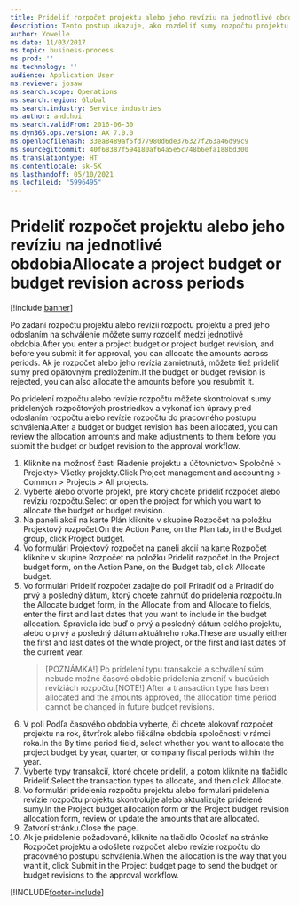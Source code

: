```yaml
---
title: Prideliť rozpočet projektu alebo jeho revíziu na jednotlivé obdobia
description: Tento postup ukazuje, ako rozdeliť sumy rozpočtu projektu na jednotlivé obdobia.
author: Yowelle
ms.date: 11/03/2017
ms.topic: business-process
ms.prod: ''
ms.technology: ''
audience: Application User
ms.reviewer: josaw
ms.search.scope: Operations
ms.search.region: Global
ms.search.industry: Service industries
ms.author: andchoi
ms.search.validFrom: 2016-06-30
ms.dyn365.ops.version: AX 7.0.0
ms.openlocfilehash: 33ea8489af5fd77980d6de376327f263a46d99c9
ms.sourcegitcommit: 40f68387f594180af64a5e5c748b6efa188bd300
ms.translationtype: HT
ms.contentlocale: sk-SK
ms.lasthandoff: 05/10/2021
ms.locfileid: "5996495"
---
```

# <a name="allocate-a-project-budget-or-budget-revision-across-periods"></a><span data-ttu-id="dd068-103">Prideliť rozpočet projektu alebo jeho revíziu na jednotlivé obdobia</span><span class="sxs-lookup"><span data-stu-id="dd068-103">Allocate a project budget or budget revision across periods</span></span>

[!include [banner](../../includes/banner.md)]

<span data-ttu-id="dd068-104">Po zadaní rozpočtu projektu alebo revízii rozpočtu projektu a pred jeho odoslaním na schválenie môžete sumy rozdeliť medzi jednotlivé obdobia.</span><span class="sxs-lookup"><span data-stu-id="dd068-104">After you enter a project budget or project budget revision, and before you submit it for approval, you can allocate the amounts across periods.</span></span> <span data-ttu-id="dd068-105">Ak je rozpočet alebo jeho revízia zamietnutá, môžete tiež prideliť sumy pred opätovným predložením.</span><span class="sxs-lookup"><span data-stu-id="dd068-105">If the budget or budget revision is rejected, you can also allocate the amounts before you resubmit it.</span></span> 

<span data-ttu-id="dd068-106">Po pridelení rozpočtu alebo revízie rozpočtu môžete skontrolovať sumy pridelených rozpočtových prostriedkov a vykonať ich úpravy pred odoslaním rozpočtu alebo revízie rozpočtu do pracovného postupu schválenia.</span><span class="sxs-lookup"><span data-stu-id="dd068-106">After a budget or budget revision has been allocated, you can review the allocation amounts and make adjustments to them before you submit the budget or budget revision to the approval workflow.</span></span> 

1. <span data-ttu-id="dd068-107">Kliknite na možnosť časti Riadenie projektu a účtovníctvo> Spoločné > Projekty> Všetky projekty.</span><span class="sxs-lookup"><span data-stu-id="dd068-107">Click Project management and accounting > Common > Projects > All projects.</span></span> 
2. <span data-ttu-id="dd068-108">Vyberte alebo otvorte projekt, pre ktorý chcete prideliť rozpočet alebo revíziu rozpočtu.</span><span class="sxs-lookup"><span data-stu-id="dd068-108">Select or open the project for which you want to allocate the budget or budget revision.</span></span> 
3. <span data-ttu-id="dd068-109">Na paneli akcií na karte Plán kliknite v skupine Rozpočet na položku Projektový rozpočet.</span><span class="sxs-lookup"><span data-stu-id="dd068-109">On the Action Pane, on the Plan tab, in the Budget group, click Project budget.</span></span> 
4. <span data-ttu-id="dd068-110">Vo formulári Projektový rozpočet na paneli akcií na karte Rozpočet kliknite v skupine Rozpočet na položku Prideliť rozpočet.</span><span class="sxs-lookup"><span data-stu-id="dd068-110">In the Project budget form, on the Action Pane, on the Budget tab, click Allocate budget.</span></span> 
5. <span data-ttu-id="dd068-111">Vo formulári Prideliť rozpočet zadajte do polí Priradiť od a Priradiť do prvý a posledný dátum, ktorý chcete zahrnúť do pridelenia rozpočtu.</span><span class="sxs-lookup"><span data-stu-id="dd068-111">In the Allocate budget form, in the Allocate from and Allocate to fields, enter the first and last dates that you want to include in the budget allocation.</span></span> <span data-ttu-id="dd068-112">Spravidla ide buď o prvý a posledný dátum celého projektu, alebo o prvý a posledný dátum aktuálneho roka.</span><span class="sxs-lookup"><span data-stu-id="dd068-112">These are usually either the first and last dates of the whole project, or the first and last dates of the current year.</span></span>  
   > <span data-ttu-id="dd068-113">[POZNÁMKA!] Po pridelení typu transakcie a schválení súm nebude možné časové obdobie pridelenia zmeniť v budúcich revíziách rozpočtu.</span><span class="sxs-lookup"><span data-stu-id="dd068-113">[NOTE!] After a transaction type has been allocated and the amounts approved, the allocation time period cannot be changed in future budget revisions.</span></span> 
6. <span data-ttu-id="dd068-114">V poli Podľa časového obdobia vyberte, či chcete alokovať rozpočet projektu na rok, štvrťrok alebo fiškálne obdobia spoločnosti v rámci roka.</span><span class="sxs-lookup"><span data-stu-id="dd068-114">In the By time period field, select whether you want to allocate the project budget by year, quarter, or company fiscal periods within the year.</span></span>
7. <span data-ttu-id="dd068-115">Vyberte typy transakcií, ktoré chcete prideliť, a potom kliknite na tlačidlo Prideliť.</span><span class="sxs-lookup"><span data-stu-id="dd068-115">Select the transaction types to allocate, and then click Allocate.</span></span> 
8. <span data-ttu-id="dd068-116">Vo formulári pridelenia rozpočtu projektu alebo formulári pridelenia revízie rozpočtu projektu skontrolujte alebo aktualizujte pridelené sumy.</span><span class="sxs-lookup"><span data-stu-id="dd068-116">In the Project budget allocation form or the Project budget revision allocation form, review or update the amounts that are allocated.</span></span> 
9. <span data-ttu-id="dd068-117">Zatvorí stránku.</span><span class="sxs-lookup"><span data-stu-id="dd068-117">Close the page.</span></span>
10. <span data-ttu-id="dd068-118">Ak je pridelenie požadované, kliknite na tlačidlo Odoslať na stránke Rozpočet projektu a odošlete rozpočet alebo revízie rozpočtu do pracovného postupu schválenia.</span><span class="sxs-lookup"><span data-stu-id="dd068-118">When the allocation is the way that you want it, click Submit in the Project budget page to send the budget or budget revisions to the approval workflow.</span></span>  




[!INCLUDE[footer-include](../../includes/footer-banner.md)]
